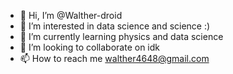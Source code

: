 - 👋 Hi, I’m @Walther-droid
- 👀 I’m interested in data science and science :)
- 🌱 I’m currently learning physics and data science
- 💞️ I’m looking to collaborate on idk
- 📫 How to reach me walther4648@gmail.com

<!---
Walther-droid/Walther-droid is a ✨ special ✨ repository because its `README.md` (this file) appears on your GitHub profile.
You can click the Preview link to take a look at your changes.
--->
